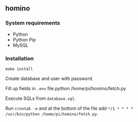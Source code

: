 ## homino

### System requirements

* Python
* Python Pip
* MySQL

### Installation

`make install`

Create database and user with password.

Fill up fields in `.env` file.python /home/pi/homino/fetch.py

Execute SQLs from `database.sql`.

Run `crontab -e` and at the bottom of the file add `*/1 * * * * /usr/bin/python /home/pi/homino/fetch.py`.
